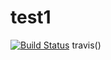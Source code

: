 # test1
[![Build Status](https://travis-ci.org/suke3776/test1/branches)](https://travis-ci.org/suke3776/test1)
travis()
